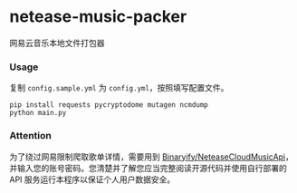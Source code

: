 # netease-music-packer

网易云音乐本地文件打包器

### Usage

复制 `config.sample.yml` 为 `config.yml`，按照填写配置文件。

```shell
pip install requests pycryptodome mutagen ncmdump
python main.py
```

### Attention

为了绕过网易限制爬取歌单详情，需要用到 [Binaryify/NeteaseCloudMusicApi](https://github.com/Binaryify/NeteaseCloudMusicApi)，并输入您的账号密码。您清楚并了解您应当完整阅读开源代码并使用自行部署的 API 服务运行本程序以保证个人用户数据安全。